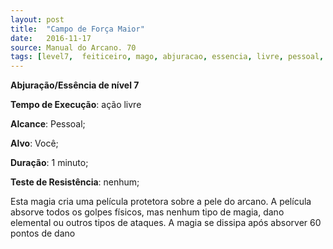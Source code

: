 ```yaml
---
layout: post
title:  "Campo de Força Maior"
date:   2016-11-17
source: Manual do Arcano. 70
tags: [level7,  feiticeiro, mago, abjuracao, essencia, livre, pessoal, voce, minuto, nenhum]
---
```


**Abjuração/Essência de nível 7**

**Tempo de Execução**: ação livre

**Alcance**: Pessoal;

**Alvo**: Você;

**Duração**: 1 minuto;

**Teste de Resistência**: nenhum;

Esta magia cria uma película protetora sobre a pele do arcano. A película 
absorve todos os golpes físicos, mas nenhum tipo de magia, dano elemental 
ou outros tipos de ataques. A magia se 
dissipa após absorver 60 pontos de dano